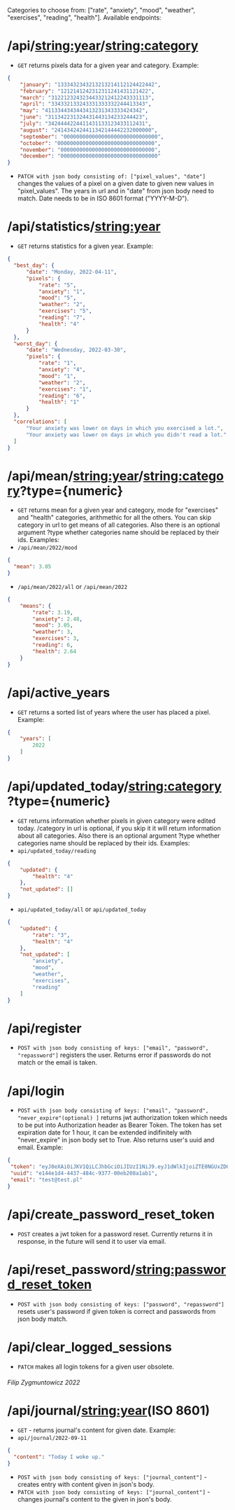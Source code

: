 Categories to choose from: ["rate", "anxiety", "mood", "weather", "exercises", "reading", "health"].
Available endpoints:
# /api/<string:year>/<string:category>
  - `GET` returns pixels data for a given year and category. Example:
```json
{
    "january": "1333432343213213214112124422442",
    "february": "1212141242312311241431121422",
    "march": "3122123243234433212412243331113",
    "april": "334332133243331333332244413343",
    "may": "4113344343443413231343333424342",
    "june": "311342231324431443134233244423",
    "july": "3424444224411431133123433112431",
    "august": "2414342424411342144442232000000",
    "september": "000000000000000000000000000000",
    "october": "0000000000000000000000000000000",
    "november": "000000000000000000000000000000",
    "december": "0000000000000000000000000000000"
}
```
- `PATCH with json body consisting of: ["pixel_values", "date"]` changes the values of a pixel on a given date to given new values in "pixel_values". The years in url and in "date" from json body need to match. Date needs to be in ISO 8601 format ("YYYY-M-D"). 
#  /api/statistics/<string:year>
  - `GET` returns statistics for a given year. Example:
  ```json
  {
    "best_day": {
        "date": "Monday, 2022-04-11",
        "pixels": {
            "rate": "5",
            "anxiety": "1",
            "mood": "5",
            "weather": "2",
            "exercises": "5",
            "reading": "7",
            "health": "4"
        }
    },
    "worst_day": {
        "date": "Wednesday, 2022-03-30",
        "pixels": {
            "rate": "1",
            "anxiety": "4",
            "mood": "1",
            "weather": "2",
            "exercises": "1",
            "reading": "6",
            "health": "1"
        }
    },
    "correlations": [
        "Your anxiety was lower on days in which you exercised a lot.",
        "Your anxiety was lower on days in which you didn't read a lot."
    ]
}
  ```
  
  # /api/mean/<string:year>/<string:category>?type={numeric}
   - `GET` returns mean for a given year and category, mode for "exercises" and "health" categories, arithmethic for all the others. You can skip category in url to get means of all categories. Also there is an optional argument ?type whether categories name should be replaced by their ids. Examples:
   - `/api/mean/2022/mood`
   
```json
{
  "mean": 3.05
}
```
  - `/api/mean/2022/all` or `/api/mean/2022`
```json
{
    "means": {
        "rate": 3.19,
        "anxiety": 2.48,
        "mood": 3.05,
        "weather": 3,
        "exercises": 3,
        "reading": 6,
        "health": 2.64
    }
}
```
    
# /api/active_years
  - `GET` returns a sorted list of years where the user has placed a pixel. Example:
```json
{
    "years": [
        2022
    ]
}
```
  # /api/updated_today/<string:category>?type={numeric}
   - `GET` returns information whether pixels in given category were edited today. /category in url is optional, if you skip it it will return information about all categories. Also there is an optional argument ?type whether categories name should be replaced by their ids. Examples:
   - `api/updated_today/reading`
```json
{
    "updated": {
        "health": "4"
    },
    "not_updated": []
}
```
  - `api/updated_today/all` or `api/updated_today`
```json
{
    "updated": {
        "rate": "3",
        "health": "4"
    },
    "not_updated": [
        "anxiety",
        "mood",
        "weather",
        "exercises",
        "reading"
    ]
}
```
  # /api/register
   - `POST with json body consisting of keys: ["email", "password", "repassword"]` registers the user. Returns error if passwords do not match or the email is taken.
  # /api/login
   - `POST with json body consisting of keys: ["email", "password", "never_expire"(optional) ]` returns jwt authorization token which needs to be put into Authorization header as Bearer Token. The token has set expiration date for 1 hour, it can be extended indifinitely with "never_expire" in json body set to True. Also returns user's uuid and email. Example:
   ```json
   {
    "token": "eyJ0eXAiOiJKV1QiLCJhbGciOiJIUzI1NiJ9.eyJ1dWlkIjoiZTE0NGUxZDQtNDQzNy00ODRjLTkzNzctMDBlYjIwOGExYWIxIiwiY3JlYXRpb25fZGF0ZSI6IjIwMjItMDktMDMgMTQ6NTU6NDQuMzI0NTg0IiwiZXhwaXJhdGlvbl9kYXRlIjoiMjA1MC0wMS0xOCAxNDo1NTo0NC4zMjQ1ODQifQ.fB7a7xqufqdBOE5xtsXE7Wka37TD0oOl0_Xb3-HhUZI",
    "uuid": "e144e1d4-4437-484c-9377-00eb208a1ab1",
    "email": "test@test.pl"
}
```
  # /api/create_password_reset_token
   - `POST` creates a jwt token for a password reset. Currently returns it in response, in the future will send it to user via email.
  # /api/reset_password/<string:password_reset_token>
   - `POST with json body consisting of keys: ["password", "repassword"]` resets user's password if given token is correct and passwords from json body match.
  # /api/clear_logged_sessions
   - `PATCH` makes all login tokens for a given user obsolete.  
 ###### Filip Zygmuntowicz 2022

# /api/journal/<string:year>(ISO 8601)
  - `GET` - returns journal's content for given date. Example:
   - `api/journal/2022-09-11`
  ```json
  {
    "content": "Today I woke up."
}
```
  - `POST with json body consisting of keys: ["journal_content"]` - creates entry with content given in json's body.
  - `PATCH with json body consisting of keys: ["journal_content"]` - changes journal's content to the given in json's body.